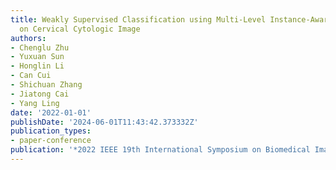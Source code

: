 ```yaml
---
title: Weakly Supervised Classification using Multi-Level Instance-Aware Optimization
  on Cervical Cytologic Image
authors:
- Chenglu Zhu
- Yuxuan Sun
- Honglin Li
- Can Cui
- Shichuan Zhang
- Jiatong Cai
- Yang Ling
date: '2022-01-01'
publishDate: '2024-06-01T11:43:42.373332Z'
publication_types:
- paper-conference
publication: '*2022 IEEE 19th International Symposium on Biomedical Imaging (ISBI)*'
---
```

